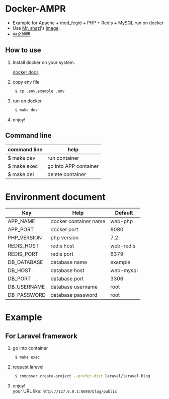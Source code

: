 # Docker-AMPR
- Example for Apache + mod_fcgid + PHP + Redis + MySQL run on docker
- Use [Mr. shazi](https://shazi.info/)'s [image](https://github.com/shazi7804/docker-apache2-fcgid-worker-php7).
- [中文說明](https://github.com/andykuen/Docker-AMPR/blob/master/README.md)

## How to use

1. Install docker on your system.
    
    [docker docs](https://docs.docker.com/install/)

2. copy env file
    ```bash
     $ cp .env.example .env
    ```

3. run on docker
    ```bash
     $ make dev
    ```

4. enjoy!

## Command line

| command line | help                   |
| ------------ | ---------------------- |
| $ make dev   | run container          |
| $ make exec  | go into APP container  |
| $ make del   | delete container       |


# Environment document
| Key         | Help                   | Default   |
| ----------- | ---------------------- | --------- |
| APP_NAME    | docker container name  | web-php   |
| APP_PORT    | docker port            | 8080      |
| PHP_VERSION | php version            | 7.2       |
| REDIS_HOST  | redis host             | web-redis |
| REDIS_PORT  | redis port             | 6379      |
| DB_DATABASE | database name          | example   |
| DB_HOST     | database host          | web-mysql |
| DB_PORT     | database port          | 3306      |
| DB_USERNAME | database username      | root      |
| DB_PASSWORD | database password      | root      |

# Example
## For Laravel framework

1. go into container
    ```bash
     $ make exec
    ```

2. request laravel
    ```bash
     $ composer create-project --prefer-dist laravel/laravel blog
    ```

3. enjoy!<br>
    your URL like: `http://127.0.0.1:8080/blog/public`